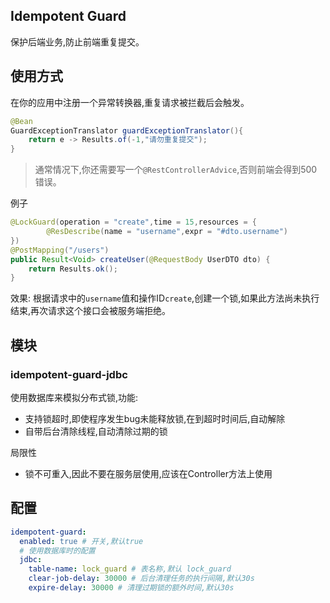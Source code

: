 ## Idempotent Guard

保护后端业务,防止前端重复提交。

## 使用方式

在你的应用中注册一个异常转换器,重复请求被拦截后会触发。

```java
@Bean
GuardExceptionTranslator guardExceptionTranslator(){
    return e -> Results.of(-1,"请勿重复提交");
}
```

> 通常情况下,你还需要写一个`@RestControllerAdvice`,否则前端会得到500错误。

例子

```java
@LockGuard(operation = "create",time = 15,resources = {
        @ResDescribe(name = "username",expr = "#dto.username")
})
@PostMapping("/users")
public Result<Void> createUser(@RequestBody UserDTO dto) {
    return Results.ok();
}
```

效果: 根据请求中的`username`值和操作ID`create`,创建一个锁,如果此方法尚未执行结束,再次请求这个接口会被服务端拒绝。


## 模块

### idempotent-guard-jdbc

使用数据库来模拟分布式锁,功能:

- 支持锁超时,即使程序发生bug未能释放锁,在到超时时间后,自动解除
- 自带后台清除线程,自动清除过期的锁

局限性

- 锁不可重入,因此不要在服务层使用,应该在Controller方法上使用


## 配置

```yaml
idempotent-guard:
  enabled: true # 开关,默认true
  # 使用数据库时的配置
  jdbc:
    table-name: lock_guard # 表名称,默认 lock_guard 
    clear-job-delay: 30000 # 后台清理任务的执行间隔,默认30s
    expire-delay: 30000 # 清理过期锁的额外时间,默认30s

```
